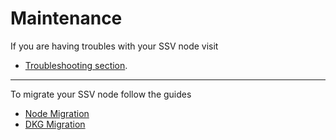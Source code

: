 # Maintenance

If you are having troubles with your SSV node visit
* [Troubleshooting section](./troubleshooting.md).
***
To migrate your SSV node follow the guides
* [Node Migration](./node-migration.md)
* [DKG Migration](./dkg-operator-migration)